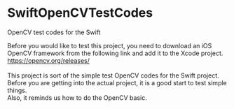 # SwiftOpenCVTestCodes
OpenCV test codes for the Swift

Before you would like to test this project, you need to download an iOS OpenCV framework from the following link and add it to the Xcode project.<br>
https://opencv.org/releases/<br><br>
This project is sort of the simple test OpenCV codes for the Swift project.<br>
Before you are getting into the actual project, it is a good start to test simple things.<br>
Also, it reminds us how to do the OpenCV basic.
